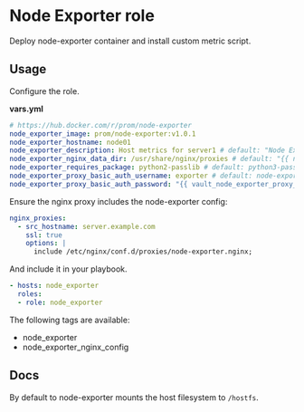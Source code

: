 # Node Exporter role

Deploy node-exporter container and install custom metric script.

## Usage

Configure the role.

**vars.yml**

```yml
# https://hub.docker.com/r/prom/node-exporter
node_exporter_image: prom/node-exporter:v1.0.1
node_exporter_hostname: node01
node_exporter_description: Host metrics for server1 # default: "Node Exporter {{ inventory_hostname_short }}"
node_exporter_nginx_data_dir: /usr/share/nginx/proxies # default: "{{ nginx_data_dir }}/proxies"
node_exporter_requires_package: python2-passlib # default: python3-passlib
node_exporter_proxy_basic_auth_username: exporter # default: node-exporter
node_exporter_proxy_basic_auth_password: "{{ vault_node_exporter_proxy_basic_auth_password }}"
```

Ensure the nginx proxy includes the node-exporter config:

```yml
nginx_proxies:
  - src_hostname: server.example.com
    ssl: true
    options: |
      include /etc/nginx/conf.d/proxies/node-exporter.nginx;
```

And include it in your playbook.

```yml
- hosts: node_exporter
  roles:
  - role: node_exporter
```

The following tags are available:

* node_exporter
* node_exporter_nginx_config

## Docs

By default to node-exporter mounts the host filesystem to `/hostfs`.